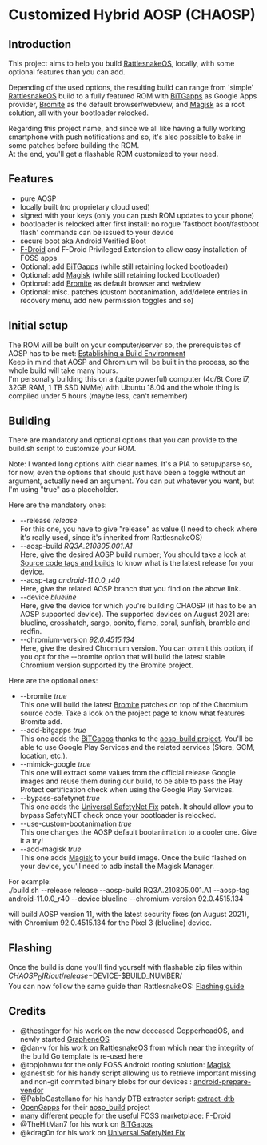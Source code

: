 # Customized Hybrid AOSP (CHAOSP)  

## Introduction  

This project aims to help you build [RattlesnakeOS](https://github.com/RattlesnakeOS), locally, with some optional features than you can add.  

Depending of the used options, the resulting build can range from 'simple' [RattlesnakeOS](https://github.com/RattlesnakeOS) build to a fully featured ROM with [BiTGapps](https://github.com/BiTGApps/BiTGApps) as Google Apps provider, [Bromite](https://github.com/bromite/bromite) as the default browser/webview, and [Magisk](https://github.com/topjohnwu/Magisk) as a root solution, all with your bootloader relocked.  

Regarding this project name, and since we all like having a fully working smartphone with push notifications and so, it's also possible to bake in some patches before building the ROM.  
At the end, you'll get a flashable ROM customized to your need.  


## Features  

* pure AOSP  
* locally built (no proprietary cloud used)  
* signed with your keys (only you can push ROM updates to your phone)  
* bootloader is relocked after first install: no rogue 'fastboot boot/fastboot flash' commands can be issued to your device  
* secure boot aka Android Verified Boot  
* [F-Droid](https://github.com/f-droid) and F-Droid Privileged Extension to allow easy installation of FOSS apps  
* Optional: add [BiTGapps](https://github.com/BiTGApps/BiTGApps) (while still retaining locked bootloader)  
* Optional: add [Magisk](https://github.com/topjohnwu/Magisk) (while still retaining locked bootloader)  
* Optional: add [Bromite](https://github.com/bromite/bromite) as default browser and webview  
* Optional: misc. patches (custom bootanimation, add/delete entries in recovery menu, add new permission toggles and so)  


## Initial setup  

The ROM will be built on your computer/server so, the prerequisites of AOSP has to be met: [Establishing a Build Environment](https://source.android.com/setup/build/initializing)  
Keep in mind that AOSP and Chromium will be built in the process, so the whole build will take many hours.  
I'm personally building this on a (quite powerful) computer (4c/8t Core i7, 32GB RAM, 1 TB SSD NVMe) with Ubuntu 18.04 and the whole thing is compiled under 5 hours (maybe less, can't remember)  


## Building  

There are mandatory and optional options that you can provide to the build.sh script to customize your ROM.  

Note: I wanted long options with clear names. It's a PIA to setup/parse so, for now, even the options that should just have been a toggle without an argument, actually need an argument. You can put whatever you want, but I'm using "true" as a placeholder. 

Here are the mandatory ones:  
* --release <em>release</em>  
  For this one, you have to give "release" as value (I need to check where it's really used, since it's inherited from RattlesnakeOS)  
* --aosp-build <em>RQ3A.210805.001.A1</em>  
  Here, give the desired AOSP build number; You should take a look at [Source code tags and builds](https://source.android.com/setup/start/build-numbers#source-code-tags-and-builds) to know what is the latest release for your device.  
* --aosp-tag <em>android-11.0.0_r40</em>  
  Here, give the related AOSP branch that you find on the above link.  
* --device <em>blueline</em>  
  Here, give the device for which you're building CHAOSP (it has to be an AOSP supported device). The supported devices on August 2021 are: blueline, crosshatch, sargo, bonito, flame, coral, sunfish, bramble and redfin.  
* --chromium-version <em>92.0.4515.134</em>  
  Here, give the desired Chromium version. You can ommit this option, if you opt for the --bromite option that will build the latest stable Chromium version supported by the Bromite project.  

Here are the optional ones:  
* --bromite <em>true</em>  
  This one will build the latest [Bromite](https://github.com/bromite/bromite) patches on top of the Chromium source code. Take a look on the project page to know what features Bromite add.  
* --add-bitgapps <em>true</em>  
  This one adds the [BiTGapps](https://github.com/BiTGApps/BiTGApps) thanks to the [aosp-build project](https://github.com/BiTGApps/aosp-build). You'll be able to use Google Play Services and the related services (Store, GCM, location, etc.).  
* --mimick-google <em>true</em>  
  This one will extract some values from the official release Google images and reuse them during our build, to be able to pass the Play Protect certification check when using the Google Play Services.  
* --bypass-safetynet <em>true</em>  
  This one adds the [Universal SafetyNet Fix](https://github.com/kdrag0n/safetynet-fix) patch. It should allow you to bypass SafetyNET check once your bootloader is relocked.  
* --use-custom-bootanimation <em>true</em>  
  This one changes the AOSP default bootanimation to a cooler one. Give it a try!  
* --add-magisk <em>true</em>  
  This one adds [Magisk](https://github.com/topjohnwu/Magisk) to your build image. Once the build flashed on your device, you'll need to adb install the Magisk Manager.  

For example:  
./build.sh --release release --aosp-build RQ3A.210805.001.A1 --aosp-tag android-11.0.0_r40 --device blueline --chromium-version 92.0.4515.134  

will build AOSP version 11, with the latest security fixes (on August 2021), with Chromium 92.0.4515.134 for the Pixel 3 (blueline) device.  


## Flashing  

Once the build is done you'll find yourself with flashable zip files within $CHAOSP_DIR/out/release-$DEVICE-$BUILD_NUMBER/  
You can now follow the same guide than RattlesnakeOS: [Flashing guide](https://github.com/dan-v/rattlesnakeos-stack/blob/9.0/FLASHING.md)  


## Credits  
* @thestinger for his work on the now deceased CopperheadOS, and newly started [GrapheneOS](https://github.com/GrapheneOS)  
* @dan-v for his work on [RattlesnakeOS](https://github.com/dan-v/rattlesnakeos-stack) from which near the integrity of the build Go template is re-used here  
* @topjohnwu for the only FOSS Android rooting solution: [Magisk](https://github.com/topjohnwu/Magisk)  
* @anestisb for his handy script allowing us to retrieve important missing and non-git commited binary blobs for our devices : [android-prepare-vendor](https://github.com/anestisb/android-prepare-vendor)  
* @PabloCastellano for his handy DTB extracter script: [extract-dtb](https://github.com/PabloCastellano/extract-dtb)  
* [OpenGapps](https://github.com/opengapps) for their [aosp_build](https://github.com/opengapps/aosp_build) project  
* many different people for the useful FOSS marketplace: [F-Droid](https://github.com/f-droid)  
* @TheHitMan7 for his work on [BiTGapps](https://github.com/BiTGApps/BiTGApps)  
* @kdrag0n for his work on [Universal SafetyNet Fix](https://github.com/kdrag0n/safetynet-fix)


